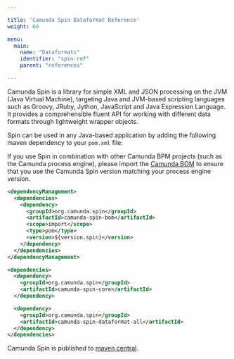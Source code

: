 ```yaml
---

title: 'Camunda Spin Dataformat Reference'
weight: 60

menu:
  main:
    name: "Dataformats"
    identifier: "spin-ref"
    parent: "references"

---
```


Camunda Spin is a library for simple XML and JSON processing on the JVM (Java
Virtual Machine), targeting Java and JVM-based scripting languages such as
Groovy, JRuby, Jython, JavaScript and Java Expression Language. It provides a
comprehensible fluent API for working with different data formats through
lightweight wrapper objects.

Spin can be used in any Java-based application by adding the following maven
dependency to your `pom.xml` file:

<div class="alert alert-info">
  If you use Spin in combination with other Camunda BPM projects (such as the Camunda process engine),
  please import the <a class="alert-link" href="ref:/guides/getting-started-guides/#apache-maven-the-camunda-bom">
  Camunda BOM</a> to ensure that you use the Camunda Spin version matching your process engine
  version.
</div>

```xml
<dependencyManagement>
  <dependencies>
    <dependency>
      <groupId>org.camunda.spin</groupId>
      <artifactId>camunda-spin-bom</artifactId>
      <scope>import</scope>
      <type>pom</type>
      <version>${version.spin}</version>
    </dependency>
  </dependencies>
</dependencyManagement>
```

```xml
<dependencies>
  <dependency>
    <groupId>org.camunda.spin</groupId>
    <artifactId>camunda-spin-core</artifactId>
  </dependency>

  <dependency>
    <groupId>org.camunda.spin</groupId>
    <artifactId>camunda-spin-dataformat-all</artifactId>
  </dependency>
</dependencies>
```

Camunda Spin is published to [maven central][1].

[1]: http://search.maven.org/#search%7Cga%7C1%7Ccamunda-spin
